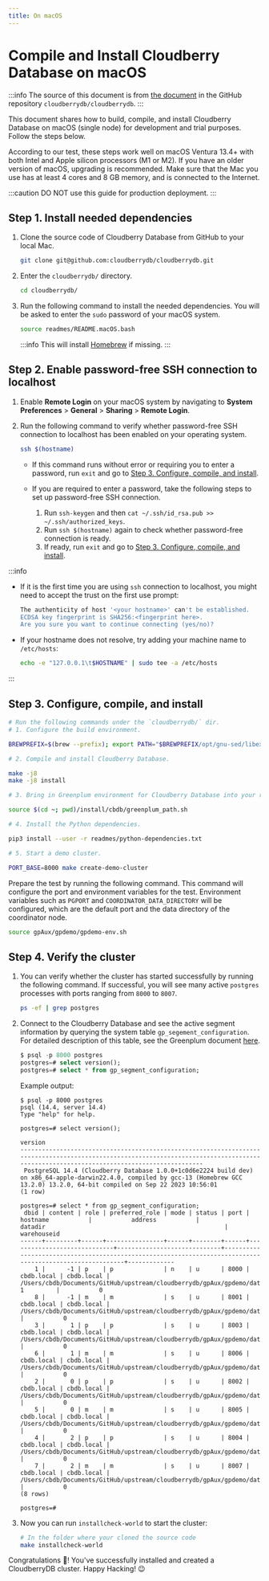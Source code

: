 ```yaml
---
title: On macOS
---
```


# Compile and Install Cloudberry Database on macOS

:::info
The source of this document is from [the document](https://github.com/cloudberrydb/cloudberrydb/blob/main/readmes/README.macOS.md) in the GitHub repository `cloudberrydb/cloudberrydb`.
:::

This document shares how to build, compile, and install Cloudberry Database on macOS (single node) for development and trial purposes. Follow the steps below.

According to our test, these steps work well on macOS Ventura 13.4+ with both Intel and Apple silicon processors (M1 or M2). If you have an older version of macOS, upgrading is recommended. Make sure that the Mac you use has at least 4 cores and 8 GB memory, and is connected to the Internet.

:::caution
DO NOT use this guide for production deployment.
:::

## Step 1. Install needed dependencies

1. Clone the source code of Cloudberry Database from GitHub to your local Mac.

    ```bash
    git clone git@github.com:cloudberrydb/cloudberrydb.git
    ```

2. Enter the `cloudberrydb/` directory.

    ```bash
    cd cloudberrydb/
    ```

3. Run the following command to install the needed dependencies. You will be asked to enter the `sudo` password of your macOS system.

    ```bash
    source readmes/README.macOS.bash
    ```

    :::info
    This will install [Homebrew](https://brew.sh/) if missing.
    :::

## Step 2. Enable password-free SSH connection to localhost

1. Enable **Remote Login** on your macOS system by navigating to **System Preferences** \> **General** \> **Sharing** \> **Remote Login**.
2. Run the following command to verify whether password-free SSH connection to localhost has been enabled on your operating system.

    ```bash
    ssh $(hostname)
    ```

    - If this command runs without error or requiring you to enter a password, run `exit` and go to [Step 3. Configure, compile, and install](#step-3-configure-compile-and-install).
    - If you are required to enter a password, take the following steps to set up password-free SSH connection.

        1. Run `ssh-keygen` and then `cat ~/.ssh/id_rsa.pub >>  ~/.ssh/authorized_keys`.
        2. Run `ssh $(hostname)` again to check whether password-free connection is ready.
        3. If ready, run `exit` and go to [Step 3. Configure, compile, and install](#step-3-configure-compile-and-install).

:::info

- If it is the first time you are using `ssh` connection to localhost, you might need to accept the trust on the first use prompt:

    ```bash
    The authenticity of host '<your hostname>' can't be established.
    ECDSA key fingerprint is SHA256:<fingerprint here>.
    Are you sure you want to continue connecting (yes/no)?
    ```

- If your hostname does not resolve, try adding your machine name to `/etc/hosts`:

    ```bash
    echo -e "127.0.0.1\t$HOSTNAME" | sudo tee -a /etc/hosts
    ```

:::

## Step 3. Configure, compile, and install

```bash
# Run the following commands under the `cloudberrydb/` dir.
# 1. Configure the build environment.

BREWPREFIX=$(brew --prefix); export PATH="$BREWPREFIX/opt/gnu-sed/libexec/gnubin:$BREWPREFIX/opt/apr/bin:$PATH"; CXXFLAGS="-I $BREWPREFIX/include" CFLAGS="-ggdb -Og -g3 -fno-omit-frame-pointer -I $BREWPREFIX/include" LDFLAGS="-L $BREWPREFIX/lib" CC=$(which gcc-13) CXX=$(which g++-13) ./configure --enable-debug --prefix=$(cd ~; pwd)/install/cbdb;

# 2. Compile and install Cloudberry Database.

make -j8
make -j8 install

# 3. Bring in Greenplum environment for Cloudberry Database into your running shell.

source $(cd ~; pwd)/install/cbdb/greenplum_path.sh

# 4. Install the Python dependencies.

pip3 install --user -r readmes/python-dependencies.txt

# 5. Start a demo cluster.

PORT_BASE=8000 make create-demo-cluster
```

Prepare the test by running the following command. This command will configure the port and environment variables for the test. Environment variables such as `PGPORT` and `COORDINATOR_DATA_DIRECTORY` will be configured, which are the default port and the data directory of the coordinator node.

```bash
source gpAux/gpdemo/gpdemo-env.sh
```

## Step 4. Verify the cluster

1. You can verify whether the cluster has started successfully by running the following command. If successful, you will see many active `postgres` processes with ports ranging from `8000` to `8007`.

    ```bash
    ps -ef | grep postgres
    ```
    
2. Connect to the Cloudberry Database and see the active segment information by querying the system table `gp_segement_configuration`. For detailed description of this table, see the Greenplum document [here](https://docs.vmware.com/en/VMware-Greenplum/7/greenplum-database/ref_guide-system_catalogs-gp_segment_configuration.html).

    ```sql
    $ psql -p 8000 postgres
    postgres=# select version();
    postgres=# select * from gp_segment_configuration;
    ```
    
    Example output:

    ```shell
    $ psql -p 8000 postgres
    psql (14.4, server 14.4)
    Type "help" for help.

    postgres=# select version();
                                                                                             version                                                                                         
    -----------------------------------------------------------------------------------------------------------------------------------------------------------------------------------------
     PostgreSQL 14.4 (Cloudberry Database 1.0.0+1c0d6e2224 build dev) on x86_64-apple-darwin22.4.0, compiled by gcc-13 (Homebrew GCC 13.2.0) 13.2.0, 64-bit compiled on Sep 22 2023 10:56:01
    (1 row)

    postgres=# select * from gp_segment_configuration;
     dbid | content | role | preferred_role | mode | status | port |          hostname           |           address           |                                                 datadir                                                  | warehouseid 
    ------+---------+------+----------------+------+--------+------+-----------------------------+-----------------------------+----------------------------------------------------------------------------------------------------------+-------------
        1 |      -1 | p    | p              | n    | u      | 8000 | cbdb.local | cbdb.local | /Users/cbdb/Documents/GitHub/upstream/cloudberrydb/gpAux/gpdemo/datadirs/qddir/demoDataDir-1         |           0
        8 |      -1 | m    | m              | s    | u      | 8001 | cbdb.local | cbdb.local | /Users/cbdb/Documents/GitHub/upstream/cloudberrydb/gpAux/gpdemo/datadirs/standby                     |           0
        3 |       1 | p    | p              | s    | u      | 8003 | cbdb.local | cbdb.local | /Users/cbdb/Documents/GitHub/upstream/cloudberrydb/gpAux/gpdemo/datadirs/dbfast2/demoDataDir1        |           0
        6 |       1 | m    | m              | s    | u      | 8006 | cbdb.local | cbdb.local | /Users/cbdb/Documents/GitHub/upstream/cloudberrydb/gpAux/gpdemo/datadirs/dbfast_mirror2/demoDataDir1 |           0
        2 |       0 | p    | p              | s    | u      | 8002 | cbdb.local | cbdb.local | /Users/cbdb/Documents/GitHub/upstream/cloudberrydb/gpAux/gpdemo/datadirs/dbfast1/demoDataDir0        |           0
        5 |       0 | m    | m              | s    | u      | 8005 | cbdb.local | cbdb.local | /Users/cbdb/Documents/GitHub/upstream/cloudberrydb/gpAux/gpdemo/datadirs/dbfast_mirror1/demoDataDir0 |           0
        4 |       2 | p    | p              | s    | u      | 8004 | cbdb.local | cbdb.local | /Users/cbdb/Documents/GitHub/upstream/cloudberrydb/gpAux/gpdemo/datadirs/dbfast3/demoDataDir2        |           0
        7 |       2 | m    | m              | s    | u      | 8007 | cbdb.local | cbdb.local | /Users/cbdb/Documents/GitHub/upstream/cloudberrydb/gpAux/gpdemo/datadirs/dbfast_mirror3/demoDataDir2 |           0
    (8 rows)

    postgres=# 
    ```

3. Now you can run `installcheck-world` to start the cluster:

    ```bash
    # In the folder where your cloned the source code
    make installcheck-world
    ```

Congratulations 🎉! You've successfully installed and created a CloudberryDB cluster. Happy Hacking! 😉
